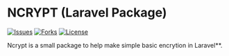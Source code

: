 # NCRYPT (Laravel Package)

[![Issues](https://img.shields.io/github/issues/Samwel24/crypt.svg)](https://github.com/Samwel24/crypt/issues)
[![Forks](https://img.shields.io/github/forks/Samwel24/crypt.svg)](https://github.com/Samwel24/crypt/network)
[![License](https://img.shields.io/github/license/Samwel24/crypt.svg)](https://github.com/Samwel24/crypt)


Ncrypt is a small package to help make simple basic encrytion in Laravel**.
